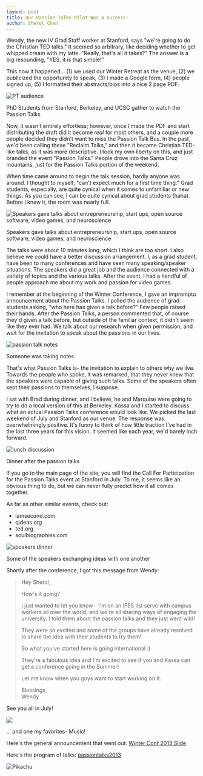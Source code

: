 ```yaml
---
layout: post
title: Our Passion Talks Pilot Was a Success!
author: Sherol Chen
---
```


Wendy, the new IV Grad Staff worker at Stanford, says "we're going to do
the Christian TED talks." It seemed so arbitrary, like deciding whether
to get whipped cream with my latte. "Really, that's all it takes?" The
answer is a big resounding, "YES, it is that simple!"

<!-- break -->

This how it happened... (1) we used our Winter Retreat as the venue, (2)
we publicized the opportunity to speak, (3) I made a Google form, (4)
people signed up, (5) I formatted their abstracts/bios into a nice 2
page PDF.

![PT
audience](https://lh5.googleusercontent.com/-md1nVGVzDOA/UTLnqHqOg9I/AAAAAAAAvMw/tMmrUCXBkFU/s640/IMG_2057.JPG)

PhD Students from Stanford, Berkeley, and UCSC gather to watch the
Passion Talks

Now, it wasn't entirely effortless; however, once I made the PDF and
start distributing the draft did it become *real* for most others, and a
couple more people decided they didn't want to miss the Passion Talk
Bus. In the past, we'd been calling these "Reclaim Talks," and then it
became Christian TED-like talks, as it was more descriptive. I took my
own liberty on this, and just branded the event "Passion Talks." People
drove into the Santa Cruz mountains, just for the Passion Talks portion
of the weekend.

When time came around to begin the talk session, hardly anyone was
around. I thought to myself, "can't expect much for a first time thing."
Grad students, especially, are quite cynical when it comes to unfamiliar
or new things. As you can see, I can be quite cynical about grad
students (haha). Before I knew it, the room was nearly full.

![](https://lh6.googleusercontent.com/-1J9uraW_4uo/UTLnrCT3V5I/AAAAAAAAvM4/74W2OqUw9co/s640/IMG_2058.JPG "Speakers gave talks about entrepreneurship, start ups, open source software, video games, and neuroscience ")

Speakers gave talks about entrepreneurship, start ups, open source
software, video games, and neuroscience

The talks were about 10 minutes long, which I think are too short. I
also believe we could have a better discussion arrangement. I, as a grad
student, have been to many conferences and have seen many
speaking/speaker situations. The speakers did a great job and the
audience connected with a variety of topics and the various talks. After
the event, I had a handful of people approach me about my work and
passion for video games.

I remember at the beginning of the Winter Conference, I gave an
impromptu announcement about the Passion Talks. I polled the audience of
grad students asking, "who here has given a talk before?" Few people
raised their hands. After the Passion Talks, a person commented that, of
course they'd given a talk before, but outside of the familiar context,
it didn't seem like they ever had. We talk about our research when given
permission, and wait for the invitation to speak about the passions in
our lives.

![passion talk
notes](https://lh5.googleusercontent.com/-4hFweMHZS4w/UTLnvk9I6yI/AAAAAAAAvNo/ftV1LS-4rFk/s640/IMG_2065.JPG)

Someone was taking notes

That's what Passion Talks is- the invitation to explain to others why we
live. Towards the people who spoke, it was remarked, that they never
knew that the speakers were capable of giving such talks. Some of the
speakers often kept their passions to themselves, I suppose.

I sat with Brad during dinner, and I believe, he and Marquise were going
to try to do a local version of this at Berkeley. Kassa and I started to
discuss what an actual Passion Talks conference would look like. We
picked the last weekend of July and Stanford as our venue. The response
was overwhelmingly positive. It's funny to think of how little traction
I've had in the last three years for this vision. It seemed like each
year, we'd barely inch forward.

![lunch
discussion](https://lh6.googleusercontent.com/--Y6wti4g-uU/UTLnw6couKI/AAAAAAAAvNw/rRiYs1qEt78/s640/IMG_2066.JPG)

Dinner after the passion talks

If you go to the main page of the site, you will find the Call For
Participation for the Passion Talks event at Stanford in July. To me, it
seems like an obvious thing to do, but we can never fully predict how it
all comes together.

As far as other similar events, check out:

-   iamsecond.com
-   qideas.org
-   ted.org
-   soulbiographies.com

![speakers
dinner](https://lh3.googleusercontent.com/-T9NglSgFBy0/UTLn4aP_B0I/AAAAAAAAvOg/iMW0uANmVQM/s640/IMG_2072.JPG)

Some of the speakers exchanging ideas with one another

Shortly after the conference, I got this message from Wendy:

> Hey Sherol,
>
> How's it going?
>
> I just wanted to let you know - I'm on an IFES list serve with campus
> workers all over the world, and we're all sharing ways of engaging the
> university.  I told them about the passion talks and they just went
> wild!
>
> They were so excited and some of the groups have already resolved to
> share the idea with their students to try them!
>
> So what you've started here is going international :)
>
> They're a fabulous idea and I'm excited to see if you and Kassa can
> get a conference going in the Summer!
>
> Let me know when you guys want to start working on it.
>
> Blessings,\
>  Wendy

See you all in July!

![](https://lh6.googleusercontent.com/-yfLWlTypMbY/UTLnhIHL5lI/AAAAAAAAvL4/nNK_r58c2Gw/s640/IMG_2050.JPG)

... and one my favorites- Music!

Here's the general announcement that went out: [Winter Conf 2013
Slide](../../winter-conf-2013-slide.pdf)

Here's the program of
talks: [passiontalks2013](../../passiontalks2013.pdf)

![Pikachu](https://lh4.googleusercontent.com/-OPjZTsVfb8I/UTLnt1G6PDI/AAAAAAAAvNY/x5Umb6cI6C0/s512/IMG_2062.JPG)
